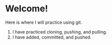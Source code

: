 # Welcome!

Here is where I will practice using git.

1. I have practiced cloning, pushing, and pulling.
2. I have added, committed, and pushed.
